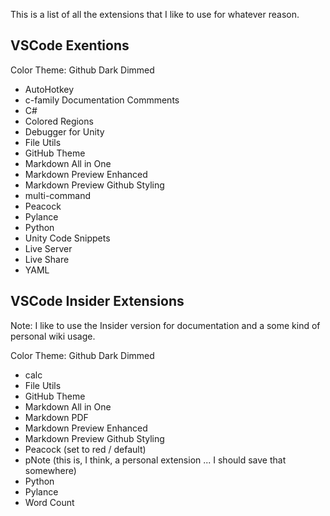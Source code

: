 This is a list of all the extensions that I like to use for whatever reason.

## VSCode Exentions

Color Theme: Github Dark Dimmed
- AutoHotkey
- c-family Documentation Commments
- C#
- Colored Regions
- Debugger for Unity
- File Utils
- GitHub Theme
- Markdown All in One
- Markdown Preview Enhanced
- Markdown Preview Github Styling
- multi-command
- Peacock
- Pylance
- Python
- Unity Code Snippets
- Live Server
- Live Share
- YAML

## VSCode Insider Extensions
Note: I like to use the Insider version for documentation and a some kind of personal wiki usage.

Color Theme: Github Dark Dimmed
- calc
- File Utils
- GitHub Theme
- Markdown All in One
- Markdown PDF
- Markdown Preview Enhanced
- Markdown Preview Github Styling
- Peacock (set to red / default)
- pNote (this is, I think, a personal extension ... I should save that somewhere)
- Python
- Pylance
- Word Count
